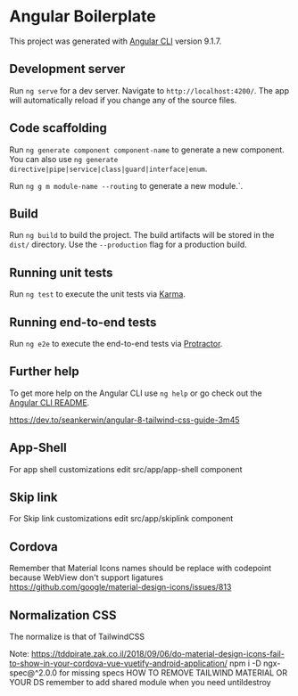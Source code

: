 # Angular Boilerplate

This project was generated with [Angular CLI](https://github.com/angular/angular-cli) version 9.1.7.

## Development server

Run `ng serve` for a dev server. Navigate to `http://localhost:4200/`. The app will automatically reload if you change any of the source files.

## Code scaffolding

Run `ng generate component component-name` to generate a new component. You can also use `ng generate directive|pipe|service|class|guard|interface|enum`.

Run `ng g m module-name --routing` to generate a new module.`.

## Build

Run `ng build` to build the project. The build artifacts will be stored in the `dist/` directory. Use the `--production` flag for a production build.

## Running unit tests

Run `ng test` to execute the unit tests via [Karma](https://karma-runner.github.io).

## Running end-to-end tests

Run `ng e2e` to execute the end-to-end tests via [Protractor](http://www.protractortest.org/).

## Further help

To get more help on the Angular CLI use `ng help` or go check out the [Angular CLI README](https://github.com/angular/angular-cli/blob/master/README.md).

https://dev.to/seankerwin/angular-8-tailwind-css-guide-3m45

## App-Shell
For app shell customizations edit src/app/app-shell component

## Skip link
For Skip link customizations edit src/app/skiplink component

## Cordova
Remember that Material Icons names should be replace with codepoint because WebView don't support ligatures https://github.com/google/material-design-icons/issues/813

## Normalization CSS
The normalize is that of TailwindCSS

Note: https://tddpirate.zak.co.il/2018/09/06/do-material-design-icons-fail-to-show-in-your-cordova-vue-vuetify-android-application/
npm i -D ngx-spec@^2.0.0 for missing specs
HOW TO REMOVE
TAILWIND
MATERIAL
OR YOUR DS
remember to add shared module when you need
untildestroy
